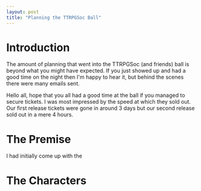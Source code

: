 ```yaml
--- 
layout: post
title: "Planning the TTRPGSoc Ball"
---
```

# Introduction

The amount of planning that went into the TTRPGSoc (and friends) ball is beyond what you might have expected. If you just showed up and had a good time on the night then I'm happy to hear it, but behind the scenes there were many emails sent.


Hello all, hope that you all had a good time at the ball if you managed to secure tickets. I was most impressed by the speed at which they sold out. Our first release tickets were gone in around 3 days but our second release sold out in a mere 4 hours.

# The Premise

I had initially come up with the 

# The Characters
